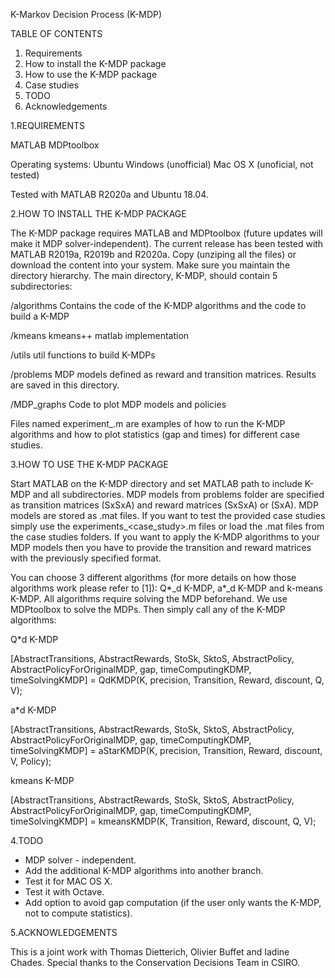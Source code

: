K-Markov Decision Process (K-MDP)

TABLE OF CONTENTS
 

1. Requirements
2. How to install the K-MDP package
3. How to use the K-MDP package
4. Case studies
5. TODO
6. Acknowledgements



1.REQUIREMENTS



MATLAB 
MDPtoolbox

Operating systems:	Ubuntu
			Windows (unofficial)
			Mac OS X (unoficial, not tested)

Tested with MATLAB R2020a and Ubuntu 18.04.




2.HOW TO INSTALL THE K-MDP PACKAGE



The K-MDP package requires MATLAB and MDPtoolbox (future updates will make it MDP solver-independent). The current release has been tested with MATLAB R2019a, R2019b and R2020a.
Copy (unziping all the files) or download the content into your system. Make sure you maintain the directory hierarchy. The main directory, K-MDP, should contain 5 subdirectories:

/algorithms	Contains the code of the K-MDP algorithms and the code to build a K-MDP

/kmeans		kmeans++ matlab implementation

/utils		util functions to build K-MDPs

/problems	MDP models defined as reward and transition matrices. Results are saved in this directory.

/MDP_graphs	Code to plot MDP models and policies

Files named experiment_<problem>.m are examples of how to run the K-MDP algorithms and how to plot statistics (gap and times) for different case studies.



3.HOW TO USE THE K-MDP PACKAGE


Start MATLAB on the K-MDP directory and set MATLAB path to include K-MDP and all subdirectories. 
MDP models from problems folder are specified as transition matrices (SxSxA) and reward matrices (SxSxA) or (SxA). MDP models are stored as .mat files. If you want to test the provided case studies simply use the experiments_<case_study>.m files or load the .mat files from the case studies folders. If you want to apply the K-MDP algorithms to your MDP models then you have to provide the transition and reward matrices with the previously specified format.

You can choose 3 different algorithms (for more details on how those algorithms work please refer to [1]): Q*_d K-MDP, a*_d K-MDP and k-means K-MDP. All algorithms require solving the MDP beforehand. We use MDPtoolbox to solve the MDPs. Then simply call any of the K-MDP algorithms:

Q*d K-MDP

[AbstractTransitions, AbstractRewards, StoSk, SktoS, AbstractPolicy, AbstractPolicyForOriginalMDP, gap, timeComputingKDMP, timeSolvingKMDP] = QdKMDP(K, precision, Transition, Reward, discount, Q, V);
 
a*d K-MDP

[AbstractTransitions, AbstractRewards, StoSk, SktoS, AbstractPolicy, AbstractPolicyForOriginalMDP, gap, timeComputingKDMP, timeSolvingKMDP] = aStarKMDP(K, precision, Transition, Reward, discount, V, Policy);
 
kmeans K-MDP

[AbstractTransitions, AbstractRewards, StoSk, SktoS, AbstractPolicy, AbstractPolicyForOriginalMDP, gap, timeComputingKDMP, timeSolvingKMDP] = kmeansKMDP(K, Transition, Reward, discount, Q, V);




4.TODO


- MDP solver - independent.
- Add the additional K-MDP algorithms into another branch.
- Test it for MAC OS X.
- Test it with Octave.
- Add option to avoid gap computation (if the user only wants the K-MDP, not to compute statistics).


5.ACKNOWLEDGEMENTS



This is a joint work with Thomas Dietterich, Olivier Buffet and Iadine Chades.
Special thanks to the Conservation Decisions Team in CSIRO.





